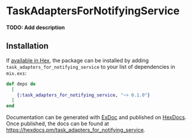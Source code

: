 # TaskAdaptersForNotifyingService

**TODO: Add description**

## Installation

If [available in Hex](https://hex.pm/docs/publish), the package can be installed
by adding `task_adapters_for_notifying_service` to your list of dependencies in `mix.exs`:

```elixir
def deps do
  [
    {:task_adapters_for_notifying_service, "~> 0.1.0"}
  ]
end
```

Documentation can be generated with [ExDoc](https://github.com/elixir-lang/ex_doc)
and published on [HexDocs](https://hexdocs.pm). Once published, the docs can
be found at <https://hexdocs.pm/task_adapters_for_notifying_service>.

